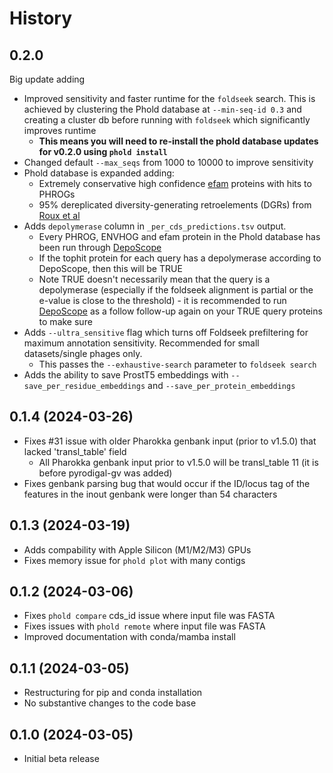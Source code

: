 # History

0.2.0
------------------

Big update adding

* Improved sensitivity and faster runtime for the `foldseek` search. This is achieved by clustering the Phold database at `--min-seq-id 0.3` and creating a cluster db before running with `foldseek` which significantly improves runtime
    * **This means you will need to re-install the phold database updates for v0.2.0 using `phold install`**
* Changed default `--max_seqs` from 1000 to 10000 to improve sensitivity
* Phold database is expanded adding:
    * Extremely conservative high confidence [efam](https://doi.org/10.1093/bioinformatics/btab451) proteins with hits to PHROGs 
    * 95% dereplicated diversity-generating retroelements (DGRs) from [Roux et al](https://www.nature.com/articles/s41467-021-23402-7)
* Adds `depolymerase` column in `_per_cds_predictions.tsv` output.
    * Every PHROG, ENVHOG and efam protein in the Phold database has been run through [DepoScope](https://github.com/dimiboeckaerts/DepoScope)  
    * If the tophit protein for each query has a depolymerase according to DepoScope, then this will be TRUE
    * Note TRUE doesn't necessarily mean that the query is a depolymerase (especially if the foldseek alignment is partial or the e-value is close to the threshold) -  it is recommended to run [DepoScope](https://github.com/dimiboeckaerts/DepoScope) as a follow follow-up again on your TRUE query proteins to make sure
* Adds `--ultra_sensitive` flag which turns off Foldseek prefiltering for maximum annotation sensitivity. Recommended for small datasets/single phages only.
    * This passes the `--exhaustive-search` parameter to `foldseek search`
* Adds the ability to save ProstT5 embeddings with `--save_per_residue_embeddings` and `--save_per_protein_embeddings`


0.1.4 (2024-03-26)
------------------

* Fixes #31 issue with older Pharokka genbank input (prior to v1.5.0) that lacked 'transl_table' field
    * All Pharokka genbank input prior to v1.5.0 will be transl_table 11 (it is before pyrodigal-gv was added)
* Fixes genbank parsing bug that would occur if the ID/locus tag of the features in the inout genbank were longer than 54 characters 

0.1.3 (2024-03-19)
------------------

* Adds compability with Apple Silicon (M1/M2/M3) GPUs
* Fixes memory issue for `phold plot` with many contigs

0.1.2 (2024-03-06)
------------------

* Fixes `phold compare` cds_id issue where input file was FASTA
* Fixes issues with `phold remote` where input file was FASTA
* Improved documentation with conda/mamba install

0.1.1 (2024-03-05)
------------------

* Restructuring for pip and conda installation
* No substantive changes to the code base

0.1.0 (2024-03-05)
------------------

* Initial beta release